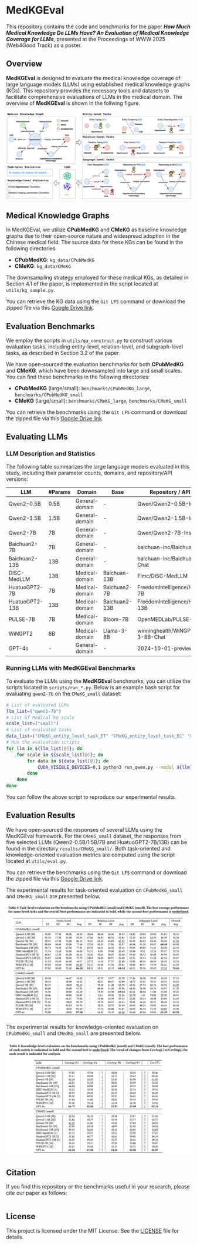 # MedKGEval

This repository contains the code and benchmarks for the paper _**How Much Medical Knowledge Do LLMs Have? An Evaluation of Medical Knowledge Coverage for LLMs**_, presented at the Proceedings of WWW 2025 (Web4Good Track) as a poster.

## Overview

**MedKGEval** is designed to evaluate the medical knowledge coverage of large language models (LLMs) using established medical knowledge graphs (KGs). This repository provides the necessary tools and datasets to facilitate comprehensive evaluations of LLMs in the medical domain. The overview of **MedKGEval** is shown in the follwing figure.

![](./images/MedKGEval-pipeline.png)

## Medical Knowledge Graphs

In MedKGEval, we utilize **CPubMedKG** and **CMeKG** as baseline knowledge graphs due to their open-source nature and widespread adoption in the Chinese medical field. The source data for these KGs can be found in the following directories:

- **CPubMedKG**: `kg_data/CPubMedKG`
- **CMeKG**: `kg_data/CMeKG`

The downsampling strategy employed for these medical KGs, as detailed in Section 4.1 of the paper, is implemented in the script located at `utils/kg_sample.py`.

You can retrieve the KG data using the `Git LFS` command or download the zipped file via this [Google Drive link](https://drive.google.com/file/d/1nRrhOWlvzdOgpatpQxJP0jiZrnRxhN8v/view?usp=sharing).

## Evaluation Benchmarks

We employ the scripts in `utils/qa_construct.py` to construct various evaluation tasks, including entity-level, relation-level, and subgraph-level tasks, as described in Section 3.2 of the paper.

We have open-sourced the evaluation benchmarks for both **CPubMedKG** and **CMeKG**, which have been downsampled into large and small scales. You can find these benchmarks in the following directories:

- **CPubMedKG** (large/small): `benchmarks/CPubMedKG_large`, `benchmarks/CPubMedKG_small`
- **CMeKG** (large/small): `benchmarks/CMeKG_large`, `benchmarks/CMeKG_small`

You can retrieve the benchmarks using the `Git LFS` command or download the zipped file via this [Google Drive link](https://drive.google.com/file/d/1lRj3BZ31Yad5sWCt1Lk6d1-uwAczWPJZ/view?usp=sharing).

## Evaluating LLMs

### LLM Description and Statistics

The following table summarizes the large language models evaluated in this study, including their parameter counts, domains, and repository/API versions:

| LLM               | #Params | Domain         | Base          | Repository / API Version               |
|-------------------|---------|----------------|---------------|----------------------------------------|
| Qwen2-0.5B        | 0.5B    | General-domain | -              | Qwen/Qwen2-0.5B-Instruct              |
| Qwen2-1.5B        | 1.5B    | General-domain | -              | Qwen/Qwen2-1.5B-Instruct              |
| Qwen2-7B          | 7B      | General-domain | -              | Qwen/Qwen2-7B-Instruct                |
| Baichuan2-7B      | 7B      | General-domain | -              | baichuan-inc/Baichuan2-7B-Chat        |
| Baichuan2-13B     | 13B     | General-domain | -              | baichuan-inc/Baichuan2-13B-Chat       |
| DISC-MedLLM       | 13B     | Medical-domain | Baichuan-13B   | Flmc/DISC-MedLLM                      |
| HuatuoGPT2-7B     | 7B      | Medical-domain | Baichuan2-7B   | FreedomIntelligence/HuatuoGPT2-7B     |
| HuatuoGPT2-13B    | 13B     | Medical-domain | Baichuan2-13B  | FreedomIntelligence/HuatuoGPT2-13B    |
| PULSE-7B          | 7B      | Medical-domain | Bloom-7B       | OpenMEDLab/PULSE-7bv5                 |
| WiNGPT2           | 8B      | Medical-domain | Llama-3-8B     | winninghealth/WiNGPT2-Llama-3-8B-Chat |
| GPT-4o            | -       | General-domain | -              | 2024-10-01-preview                    |

### Running LLMs with MedKGEval Benchmarks

To evaluate the LLMs using the **MedKGEval** benchmarks, you can utilize the scripts located in `scripts/run_*.py`. Below is an example bash script for evaluating `qwen2-7b` on the `CMeKG_small` dataset:

```bash
# List of evaluated LLMs
llm_list=("qwen2-7b")
# List of Medical KG scale
scale_list=("small")
# List of evaluated tasks
data_list=("CMeKG_entity_level_task_ET" "CMeKG_entity_level_task_EC" "CMeKG_entity_level_task_ED" "CMeKG_relation_level_task_RT" "CMeKG_relation_level_task_FC" "CMeKG_relation_level_task_RP" "CMeKG_subgraph_level_task_ER" "CMeKG_subgraph_level_task_R1" "CMeKG_subgraph_level_task_R2")
# Run the evaluation scripts
for llm in ${llm_list[@]}; do
    for scale in ${scale_list[@]}; do
        for data in ${data_list[@]}; do
            CUDA_VISIBLE_DEVICES=0,1 python3 run_qwen.py --model ${llm} --input data/CMeKG_${scale}/${data}.json --output output/CMeKG_${scale}/${data}_${llm}.json
        done
    done
done
```

You can follow the above script to reproduce our experimental results.

## Evaluation Results

We have open-sourced the responses of several LLMs using the MedKGEval framework. For the `CMeKG_small` dataset, the responses from five selected LLMs (Qwen2-0.5B/1.5B/7B and HuatuoGPT2-7B/13B) can be found in the directory `results/CMeKG_small/`.
Both task-oriented and knowledge-oriented evaluation metrics are computed using the script located at `utils/eval.py`.

You can retrieve the benchmarks using the `Git LFS` command or download the zipped file via this [Google Drive link](https://drive.google.com/file/d/1b6lF6DrjDtecXw7niWlcZlUxcgTykC7d/view?usp=sharing).

The experimental results for task-oriented evaluation on `CPubMedKG_small` and `CMedKG_small` are presented below.

![](./images/results-task-evaluation.png)

The experimental results for knowledge-oriented evaluation on `CPubMedKG_small` and `CMedKG_small` are presented below.

![](./images/results-knowledge-evaluation.png)

## Citation

If you find this repository or the benchmarks useful in your research, please cite our paper as follows:

```
```

## License

This project is licensed under the MIT License. See the [LICENSE](LICENSE) file for details.
